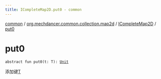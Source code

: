 ```yaml
---
title: ICompleteMap2D.put0 - common
---
```


[common](../../index.html) / [org.mechdancer.common.collection.map2d](../index.html) / [ICompleteMap2D](index.html) / [put0](./put0.html)

# put0

`abstract fun put0(t: T): `[`Unit`](https://kotlinlang.org/api/latest/jvm/stdlib/kotlin/-unit/index.html)

添加键[T](index.html#T)

